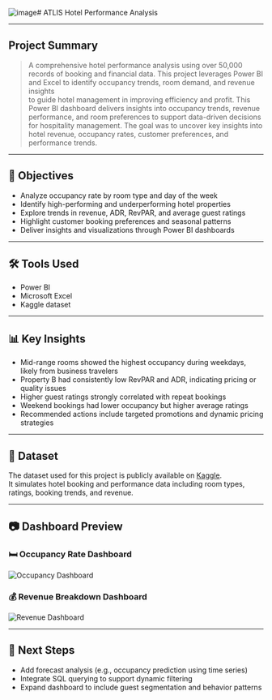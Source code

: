 ![image](https://github.com/user-attachments/assets/42a4753d-3c1e-46d2-a1be-25ebe2e96837)# ATLIS Hotel Performance Analysis

---

## Project Summary

> A comprehensive hotel performance analysis using over 50,000 records of booking and financial data.
> This project leverages Power BI and Excel to identify occupancy trends, room demand, and revenue insights  
> to guide hotel management in improving efficiency and profit.
> This Power BI dashboard delivers insights into occupancy trends, revenue performance, and room preferences
> to support data-driven decisions for hospitality management.
> The goal was to uncover key insights into hotel revenue, occupancy rates, customer preferences, and performance trends.

---

## 📌 Objectives
- Analyze occupancy rate by room type and day of the week  
- Identify high-performing and underperforming hotel properties  
- Explore trends in revenue, ADR, RevPAR, and average guest ratings  
- Highlight customer booking preferences and seasonal patterns  
- Deliver insights and visualizations through Power BI dashboards  

---

## 🛠 Tools Used
- Power BI  
- Microsoft Excel  
- Kaggle dataset  

---

## 📊 Key Insights
- Mid-range rooms showed the highest occupancy during weekdays, likely from business travelers  
- Property B had consistently low RevPAR and ADR, indicating pricing or quality issues  
- Higher guest ratings strongly correlated with repeat bookings  
- Weekend bookings had lower occupancy but higher average ratings  
- Recommended actions include targeted promotions and dynamic pricing strategies  

---

## 📁 Dataset
The dataset used for this project is publicly available on [Kaggle](https://www.kaggle.com/).  
It simulates hotel booking and performance data including room types, ratings, booking trends, and revenue.

---

## 📷 Dashboard Preview

### 🛏️ Occupancy Rate Dashboard  
![Occupancy Dashboard](https://github.com/LegendaryAnalyst/ATLIS-Hotel-Analysis/blob/main/occupancy-dashboard.png?raw=true)

### 💰 Revenue Breakdown Dashboard  
![Revenue Dashboard](https://github.com/LegendaryAnalyst/ATLIS-Hotel-Analysis/blob/main/revenue-dashboard.png?raw=true)

---

## 🔄 Next Steps
- Add forecast analysis (e.g., occupancy prediction using time series)
- Integrate SQL querying to support dynamic filtering
- Expand dashboard to include guest segmentation and behavior patterns


